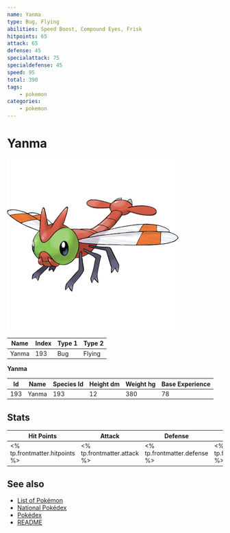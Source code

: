 ```yaml
---
name: Yanma
type: Bug, Flying
abilities: Speed Boost, Compound Eyes, Frisk
hitpoints: 65
attack: 65
defense: 45
specialattack: 75
specialdefense: 45
speed: 95
total: 390
tags:
    - pokemon
categories:
    - pokemon
---
```


# Yanma


![Yanma](images/193.png)

| **Name** | **Index** | **Type 1** | **Type 2** |
|----|----|----|----|
| Yanma | 193 | Bug | Flying  |

**Yanma** 




| **Id** | **Name** | **Species Id** | **Height dm** | **Weight hg** | **Base Experience** |
|--------|----------|----------------|------------|------------|---------------------|
| 193 | Yanma | 193 | 12 | 380 | 78 |



## Stats

| **Hit Points** | **Attack** | **Defense** | **Special Attack** | **Special Defense** | **Speed** | **Total** |
|----------------|------------|-------------|--------------------|---------------------|-----------|-----------|
| <% tp.frontmatter.hitpoints %> | <% tp.frontmatter.attack %> | <% tp.frontmatter.defense %> | <% tp.frontmatter.specialattack %> | <% tp.frontmatter.specialdefense %> | <% tp.frontmatter.speed %> | <% tp.frontmatter.total %> |

## See also

- [List of Pokémon](../pokemon.md)
- [National Pokédex](../national_pokedex.md)
- [Pokédex](../pokedex.md)
- [README](../README.md)
